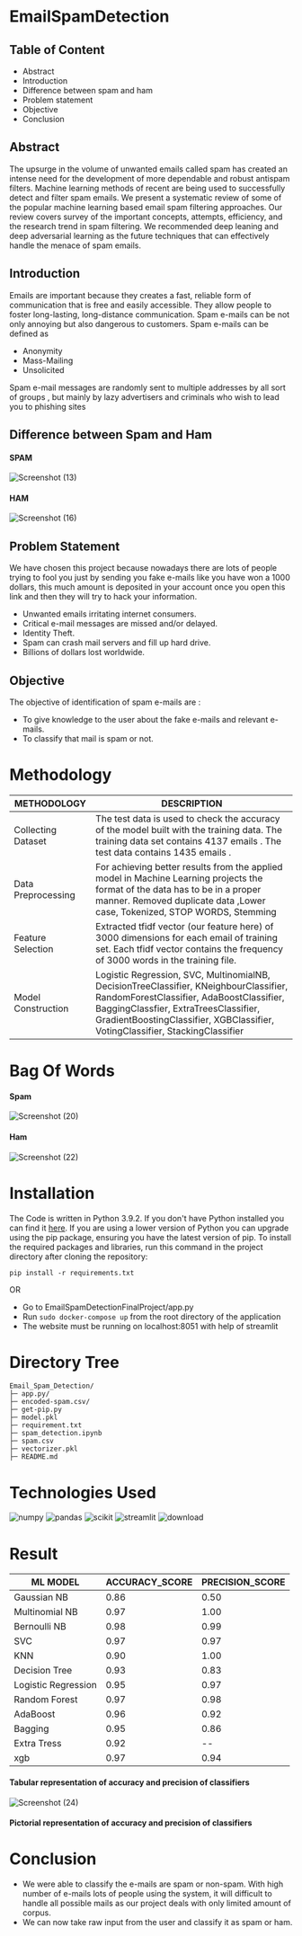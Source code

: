 # EmailSpamDetection 

## Table of Content
  * Abstract
  * Introduction
  * Difference between spam and ham	
  * Problem statement
  * Objective
  * Conclusion

## Abstract
The upsurge in the volume of unwanted emails called spam has created an intense need for the development of more dependable and robust antispam filters. Machine learning methods of recent are being used to successfully detect and filter spam emails. We present a systematic review of some of the popular machine learning based email spam filtering approaches. Our review covers survey of the important concepts, attempts, efficiency, and the research trend in spam filtering. We recommended deep leaning and deep adversarial learning as the future techniques that can effectively handle the menace of spam emails.

## Introduction
Emails are important because they creates a fast, reliable form of communication that is free and easily accessible. They allow people to foster long-lasting, long-distance communication. Spam e-mails can be not only annoying but also dangerous to customers. Spam e-mails can be defined as

* Anonymity
* Mass-Mailing
* Unsolicited

Spam e-mail messages are randomly sent to multiple addresses by all sort of groups , but mainly by lazy advertisers and criminals who wish to lead you to phishing sites

## Difference between Spam and Ham

#### SPAM

![Screenshot (13)](https://user-images.githubusercontent.com/73702888/231462194-c33c796a-b194-44b3-b9e7-02685a61d3b1.png)

#### HAM

![Screenshot (16)](https://user-images.githubusercontent.com/73702888/231462287-0d47ade4-416c-4208-8b85-b2fe6679d4af.png)

## Problem Statement

We have chosen this project because nowadays there are lots of people trying to fool you just by sending you fake e-mails like you have won a 1000 dollars, this much amount is deposited in your account once you open this link and then they will try to hack your information.
 * Unwanted emails irritating internet consumers.
 * Critical e-mail messages are missed and/or delayed.
 * Identity Theft.
 * Spam can crash mail servers and fill up hard drive.
 * Billions of dollars lost worldwide.

## Objective

The objective of identification of spam e-mails are :
 * To give knowledge to the user about the fake e-mails and relevant e-mails.
 * To classify that mail is spam or not.

# Methodology
| METHODOLOGY  |DESCRIPTION |
| ------------- | ------------- |
| Collecting Dataset  | The test data is used to check the accuracy of the model built with the training data. The training data set contains  4137 emails . The test data contains 1435 emails .|
| Data Preprocessing | For achieving better results from the applied model in Machine Learning projects the format of the data has to be in a proper manner. Removed duplicate data ,Lower case, Tokenized, STOP WORDS, Stemming |
| Feature Selection | Extracted tfidf vector (our feature here) of 3000 dimensions for each email of training set. Each tfidf vector contains the frequency of 3000 words in the training file. |
| Model Construction | Logistic Regression, SVC, MultinomialNB, DecisionTreeClassifier, KNeighbourClassifier, RandomForestClassifier, AdaBoostClassifier, BaggingClassfier, ExtraTreesClassifier, GradientBoostingClassifier, XGBClassifier, VotingClassifier, StackingClassifier |

# Bag Of Words
#### Spam

![Screenshot (20)](https://user-images.githubusercontent.com/73702888/231497576-b470fade-7a25-496e-bbf4-6776945d42af.png)

#### Ham

![Screenshot (22)](https://user-images.githubusercontent.com/73702888/231507871-ffe6950d-0a44-4b32-bfc9-f48818489cce.png)

# Installation
The Code is written in Python 3.9.2. If you don't have Python installed you can find it [here](https://www.python.org/downloads/release/python-3913/). If you are using a lower version of Python you can upgrade using the pip package, ensuring you have the latest version of pip. To install the required packages and libraries, run this command in the project directory after cloning the repository:

``` pip install -r requirements.txt ```

OR

* Go to EmailSpamDetectionFinalProject/app.py
* Run ``` sudo docker-compose up ``` from the root directory of the application
* The website must be running on localhost:8051 with help of streamlit

# Directory Tree

```
Email_Spam_Detection/
├─ app.py/
├─ encoded-spam.csv/
├─ get-pip.py
├─ model.pkl
├─ requirement.txt
├─ spam_detection.ipynb
├─ spam.csv
├─ vectorizer.pkl
├─ README.md
```

# Technologies Used

![numpy](https://user-images.githubusercontent.com/73702888/231514125-fe638b79-8566-44c6-aebf-d59fcc073c92.png)
![pandas](https://user-images.githubusercontent.com/73702888/231514616-946d436f-cd8e-4413-a3a9-6712a49c22ed.png)
![scikit](https://user-images.githubusercontent.com/73702888/231514997-d8fba16d-6e46-4e31-8bbe-0a54483d73af.png)
![streamlit](https://user-images.githubusercontent.com/73702888/231515302-ca23afa9-ff49-434d-b93e-7b0fdcf99ed6.png)
![download](https://user-images.githubusercontent.com/73702888/231516055-1f8ab8a2-c1b1-460a-8d05-72f91dfd5f23.png)

# Result

| ML MODEL  | ACCURACY_SCORE | PRECISION_SCORE | 
| ------------- | ------------- | ------------- |
| Gaussian NB | 0.86 | 0.50 |
| Multinomial NB | 0.97 | 1.00 |
| Bernoulli NB | 0.98 | 0.99 |
| SVC | 0.97 | 0.97 |
| KNN | 0.90 | 1.00 |
| Decision Tree | 0.93 | 0.83 |
| Logistic Regression | 0.95 | 0.97 |
| Random Forest | 0.97 | 0.98 |
| AdaBoost | 0.96 | 0.92 |
| Bagging | 0.95 | 0.86 |
| Extra Tress | 0.92 | -- |
| xgb | 0.97 | 0.94 |

#### Tabular representation of accuracy and precision of classifiers

![Screenshot (24)](https://user-images.githubusercontent.com/73702888/231507785-c6715e74-6bce-48b1-ae7a-a978f8471877.png)

#### Pictorial representation of accuracy and precision of classifiers

# Conclusion 
 * We were able to classify the e-mails are spam or non-spam. With high number of e-mails lots of people using the system, it will difficult to handle all possible mails as our project deals with only limited amount of corpus.
 * We can now take raw input from the user and classify it as spam or ham.
